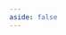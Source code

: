 ```yaml
---
aside: false
---
```

<script setup>
import GatewayForm from 'spacegate-admin/components/GatewayForm.vue'
import {ref} from 'vue'
const GatewayFormValue = ref({
   name: "Gateway",
   parameters: {

   },
   listeners: [],
   filters: [],
})
</script>

<DemoContainer>
   <GatewayForm v-model="GatewayFormValue"/>
</DemoContainer>